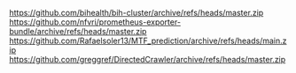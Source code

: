 https://github.com/bihealth/bih-cluster/archive/refs/heads/master.zip
https://github.com/nfvri/prometheus-exporter-bundle/archive/refs/heads/master.zip
https://github.com/Rafaelsoler13/MTF_prediction/archive/refs/heads/main.zip
https://github.com/greggref/DirectedCrawler/archive/refs/heads/master.zip
